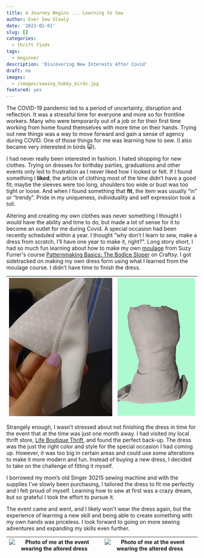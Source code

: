 ```yaml
---
title: A Journey Begins ... Learning to Sew
author: Ever Sew Slowly
date: '2023-02-01'
slug: []
categories:
  - thrift finds
tags:
  - beginner
description: 'Discovering New Interests After Covid'
draft: no
images:
  - /images/sewing_hobby_birds.jpg
featured: yes
---
```


The COVID-19 pandemic led to a period of uncertainty, disruption and reflection. It was a stressful time for everyone and more so for frontline workers. Many who were temporarily out of a job or for their first time working from home found themselves with more time on their hands. Trying out new things was a way to move forward and gain a sense of agency during COVID. One of those things for me was learning how to sew. (I also became very interested in birds 😺). 

<!---[example bird pattern fabric](sewing_hobby_birds.jpg "*In pursuit of the perfect bird pattern fabric*")
|-|-| -->

I had never really been interested in fashion. I hated shopping for new clothes. Trying on dresses for birthday parties, graduations and other events only led to frustration as I never liked how I looked or felt. If I found something I **liked**, the article of clothing most of the time didn’t have a good fit; maybe the sleeves were too long, shoulders too wide or bust was too tight or loose. And when I found something that **fit**, the item was usually “in” or “trendy”. Pride in my uniqueness, individuality and self expression took a toll.  

Altering and creating my own clothes was never something I thought I would have the ability and time to do, but made a lot of sense for it to become an outlet for me during Covid. A special occasion had been recently scheduled within a year. I thought "why don’t I learn to sew, make a dress from scratch, I’ll have one year to make it, right?". Long story short, I had so much fun learning about how to make my own [moulage](https://www.craftsy.com/post/moulage-sewing-techniques/) from Suzy Furrer's course [Patternmaking Basics: The Bodice Sloper](https://www.craftsy.com/class/patternmaking-basics-the-bodice-sloper/) on Craftsy. I got sidetracked on making my own dress form using what I learned from the moulage course. I didn’t have time to finish the dress.

|![First time understitching](first_time_understitching.jpg "First Time under-stitching for the dress I was making from scratch") | ![My dress form](dressform_mint.png "Here is my dress form!")|
|-|-|

Strangely enough, I wasn’t stressed about not finishing the dress in time for the event that at the time was just one month away. I had visited my local thrift store, [Life Boutique Thrift](https://www.instagram.com/lifevintageandthrift/), and found the perfect back-up. The dress was the just the right color and style for the special occasion I had coming up. However, it was too big in certain areas and could use some alterations to make it more modern and fun. Instead of buying a new dress, I decided to take on the challenge of fitting it myself.

I borrowed my mom’s old Singer 30215 sewing machine and with the supplies I’ve slowly been purchasing, I tailored the dress to fit me perfectly and I felt proud of myself. Learning how to sew at first was a crazy dream, but so grateful I took the effort to pursue it.

The event came and went, and I likely won't wear the dress again, but the experience of learning a new skill and being able to create something with my own hands was priceless. I look forward to going on more sewing adventures and expanding my skills even further.

|![Photo of me at the event wearing the altered dress](eventphoto2.jpg "Photo of the event with my partner wearing the dress I altered") | ![Photo of me at the event wearing the altered dress](eventphoto3.jpg "Photo of the event with my partner wearing the dress I altered")|
|-|-|
